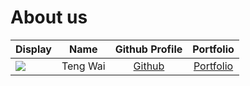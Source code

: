 # About us

Display |   Name   |             Github Profile             | Portfolio 
--------|:--------:|:--------------------------------------:|:---------:
![](https://via.placeholder.com/100.png?text=Photo) | Teng Wai | [Github](https://github.com/adoorknob) | [Portfolio](adoorknob)
